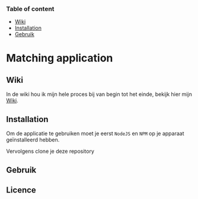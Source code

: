 
### Table of content
- [Wiki](https://github.com/Zaraschriever/project-tech#wiki)
- [Installation](https://github.com/Zaraschriever/project-tech#installation)
- [Gebruik](https://github.com/Zaraschriever/project-tech#gebruik)

# Matching application

## Wiki
In de wiki hou ik mijn hele proces bij van begin tot het einde, bekijk hier mijn [Wiki](https://github.com/Zaraschriever/project-tech/wiki).

## Installation
Om de applicatie te gebruiken moet je eerst `NodeJS` en `NPM` op je apparaat geïnstalleerd hebben.

Vervolgens clone je deze repository



## Gebruik


## Licence 
